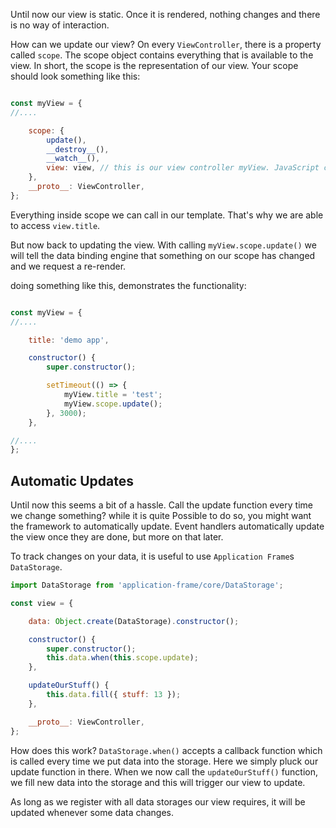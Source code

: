 Until now our view is static. 
Once it is rendered, nothing changes and there is no way of interaction.

How can we update our view?
On every `ViewController`, there is a property called `scope`. The scope object contains everything that is available to the view. In short, the scope is the representation of our view. 
Your scope should look something like this:

```JavaScript

const myView = {
//....

    scope: {
        update(),
        __destroy__(),
        __watch__(),
        view: view, // this is our view controller myView. JavaScript calls this a circular reference.
    },
    __proto__: ViewController, 
};
```

Everything inside scope we can call in our template. That's why we are able to access `view.title`.

But now back to updating the view. With calling `myView.scope.update()` we will tell the data binding engine that something on our scope has changed and we request a re-render.

doing something like this, demonstrates the functionality:

```JavaScript

const myView = {
//....

    title: 'demo app',

    constructor() {
        super.constructor();

        setTimeout(() => {
            myView.title = 'test';
            myView.scope.update();
        }, 3000);
    },

//....
};
```

## Automatic Updates
Until now this seems a bit of a hassle. Call the update function every time we change something? while it is quite Possible to do so, you might want the framework to automatically update. Event handlers automatically update the view once they are done, but more on that later.

To track changes on your data, it is useful to use `Application Frame`s `DataStorage`.

```JavaScript
import DataStorage from 'application-frame/core/DataStorage';

const view = {

    data: Object.create(DataStorage).constructor();

    constructor() {
        super.constructor();
        this.data.when(this.scope.update);
    },

    updateOurStuff() {
        this.data.fill({ stuff: 13 });
    },

    __proto__: ViewController,
};
```

How does this work? `DataStorage.when()` accepts a callback function which is called every time we put data into the storage. Here we simply pluck our update function in there. When we now call the `updateOurStuff()` function, we fill new data into the storage and this will trigger our view to update. 

As long as we register with all data storages our view requires, it will be updated whenever some data changes.